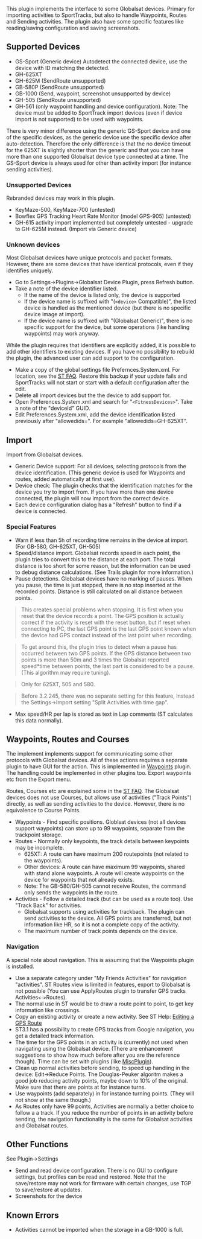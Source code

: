

This plugin implements the interface to some Globalsat devices. Primary for importing activities to SportTracks, but also to handle Waypoints, Routes and Sending activities. The plugin also have some specific features like reading/saving configuration and saving screenshots.

## Supported Devices ##
  * GS-Sport (Generic device) Autodetect the connected device, use the device with ID matching the detected.
  * GH-625XT
  * GH-625M (SendRoute unsupported)
  * GB-580P (SendRoute unsupported)
  * GB-1000 (Send, waypoint, screenshot unsupported by device)
  * GH-505 (SendRoute unsupported)
  * GH-561 (only waypoint handling and device configuration). Note: The device must be added to SportTrack import devices (even if device import is not supported) to be used with waypoints.

There is very minor difference using the generic GS-Sport device and one of the specific devices, as the generic device use the specific device after auto-detection. Therefore the only difference is that the no device timeout for the 625XT is slightly shorter than the generic and that you can have more than one supported Globalsat device type connected at a time. The GS-Sport device is always used for other than activity import (for instance sending activities).

### Unsupported Devices ###
Rebranded devices may work in this plugin.
  * KeyMaze-500, KeyMaze-700 (untested)
  * Bowflex GPS Tracking Heart Rate Monitor (model GPS-905) (untested)
  * GH-615 activity import implemented but completely untested - upgrade to GH-625M instead. (Import via Generic device)

### Unknown devices ###
Most Globalsat devices have unique protocols and packet formats. However, there are some devices that have identical protocols, even if they identifies uniquely.
  * Go to Settings->Plugins->Globalsat Device Plugin, press Refresh button.
  * Take a note of the device identifier listed.
    * If the name of the device is listed only, the device is supported
    * If the device name is suffixed with "(`<device>` Compatible)", the listed device is handled as the mentioned device (but there is no specific device image at import).
    * If the device name is suffixed with "(Globalsat Generic)", there is no specific support for the device, but some operations (like handling waypoints) may work anyway.

While the plugin requires that identifiers are explicitly added, it is possible to add other identifiers to existing devices. If you have no possibility to rebuild the plugin, the advanced user can add support to the configuration.
  * Make a copy of the global settings file Prefernces.System.xml. For location, see the [ST FAQ](http://www.zonefivesoftware.com/sporttracks/forums/viewtopic.php?f=42&t=4290). Restore this backup if your update fails and SportTracks will not start or start with a default configuration after the edit.
  * Delete all import devices but the the device to add support for.
  * Open Preferences.System.xml and search for "`<FitnessDevices>`". Take a note of the "deviceId" GUID.
  * Edit Preferences.System.xml, add the device identification listed previously after "allowedids=". For example "allowedids=GH-625XT".

## Import ##
Import from Globalsat devices.
  * Generic Device support: For all devices, selecting protocols from the device identification. (This generic device is used for Waypoints and routes, added automatically at first use).
  * Device check: The plugin checks that the identification matches for the device you try to import from. If you have more than one device connected, the plugin will now import from the correct device.
  * Each device configuration dialog has a "Refresh" button to find if a device is connected.

### Special Features ###
  * Warn if less than 5h of recording time remains in the device at import.  (For GB-580, GH-625XT, GH-505)
  * Speed/distance import. Globalsat records speed in each point, the plugin tries to convert this to the distance at each port. The total distance is too short for some reason, but the information can be used to debug distance calculations. (See Trails plugin for more information.)
  * Pause detections. Globalsat devices have no marking of pauses. When you pause, the time is just stopped, there is no stop inserted at the recorded points. Distance is still calculated on all distance between points.

> This creates special problems when stopping. It is first when you reset that the device records a point. The GPS position is actually correct if the activity is reset with the reset button, but if reset when connecting to PC, the last GPS point is the last GPS point known when the device had GPS contact instead of the last point when recording.

> To get around this, the plugin tries to detect when a pause has occurred between two GPS points. If the GPS distance between two points is more than 50m and 3 times the Globalsat reported speed\*time between points, the last part is considered to be a pause. (This algorithm may require tuning).

> Only for 625XT, 505 and 580.

> Before 3.2.245, there was no separate setting for this feature, Instead the Settings->Import setting "Split Activities with time gap".
  * Max speed/HR per lap is stored as text in Lap comments (ST calculates this data normally).

## Waypoints, Routes and Courses ##
The implement implements support for communicating some other protocols with Globalsat devices. All of these actions requires a separate plugin to have GUI for the action. This is implemented in [Waypoints](http://www.zonefivesoftware.com/sporttracks/plugins/?p=waypoints) plugin. The handling could be implemented in other plugins too.
Export waypoints etc from the Export menu.

Routes, Courses etc are explained some in the
[ST FAQ](http://www.zonefivesoftware.com/sporttracks/forums/viewtopic.php?f=42&t=6389).
The Globalsat devices does not use Courses, but allows use of activities ("Track Points") directly, as well as sending activities to the device. However, there is no equivalence to Course Points.

  * Waypoints - Find specific positions. Globlsat devices (not all devices support waypoints) can store up to 99 waypoints, separate from the trackpoint storage.
  * Routes - Normally only keypoints, the track details between keypoints may be incomplete.
    * 625XT: A route can have maximum 200 routepoints (not related to the waypoints).
    * Other devices: A route can have maximum 99 waypoints, shared with stand alone waypoints. A route will create waypoints on the device for waypoints that not already exists.
    * Note: The GB-580/GH-505 cannot receive Routes, the command only sends the waypoints in the route.
  * Activities - Follow a detailed track (but can be used as a route too). Use "Track Back" for activities.
    * Globalsat supports using activities for trackback. The plugin can send activities to the device. All GPS points are transferred, but not information like HR, so it is not a complete copy of the activity.
    * The maximum number of track points depends on the device.

### Navigation ###
A special note about navigation. This is assuming that the Waypoints plugin is installed.

  * Use a separate category under "My Friends Activities" for navigation "activities". ST Routes view is limited in features, export to Globalsat is not possible (You can use ApplyRoutes plugin to transfer GPS tracks Activities`<->`Routes).
  * The normal use in ST would be to draw a route point to point, to get key information like crossings.
  * Copy an existing activity or create a new activity. See ST Help: [Editing a GPS Route](http://www.zonefivesoftware.com/sporttracks/support/help/?topic=manual-exploring-activity-details#editing-gps-route)
  * ST3.1 has a possibility to create GPS tracks from Google navigation, you get a detailed track information.
  * The time for the GPS points in an activity is (currently) not used when navigating using the Globalsat device. (There are enhancement suggestions to show how much before after you are the reference though). Time can be set with plugins (like [MiscPlugin](http://code.google.com/p/sporttracks-miscplugin/)).
  * Clean up normal activities before sending, to speed up handling in the device: Edit->Reduce Points. The Douglas-Peuker algoritm makes a good job reducing activity points, maybe down to 10% of the original. Make sure that there are points at for instance turns.
  * Use waypoints (add separately) in for instance turning points. (They will not show at the same though.)
  * As Routes only have 99 points, Activities are normally a better choice to follow a a track. If you reduce the number of points in an activity before sending, the navigation functionality is the same for Globalsat activities and Globalsat routes.

## Other Functions ##
See Plugin->Settings
  * Send and read device configuration. There is no GUI to configure settings, but profiles can be read and restored. Note that the save/restore may not work for firmware with certain changes, use TGP to save/restore at updates.
  * Screenshots for the device

## Known Errors ##
  * Activities cannot be imported when the storage in a GB-1000 is full.